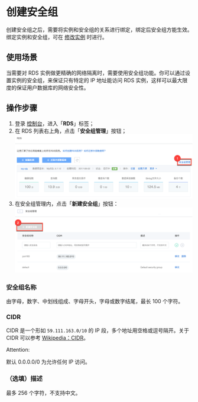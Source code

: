 # 创建安全组

创建安全组之后，需要将实例和安全组的关系进行绑定，绑定后安全组方能生效。
绑定实例和安全组，可在 [修改实例](../md.html#!平台服务/RDS/使用指南/实例/创建RDS实例.md) 时进行。

## 使用场景
当需要对 RDS 实例做更精确的网络隔离时，需要使用安全组功能。你可以通过设置实例的安全组，来保证只有特定的 IP 地址能访问 RDS 实例，这样可以最大限度的保证用户数据库的网络安全性。

## 操作步骤

1. 登录 [控制台](https://c.163.com/dashboard#/m/rds/)，进入「**RDS**」标签；
2. 在 RDS 列表右上角，点击「**安全组管理**」按钮；
![](../../image/使用指南-安全组管理.png)
3. 在安全组管理内，点击「**新建安全组**」按钮：
![](../../image/使用指南-安全组-新建安全组.png)

### 安全组名称
由字母，数字、中划线组成、字母开头，字母或数字结尾，最长 100 个字符。

### CIDR
CIDR 是一个形如 `59.111.163.0/10` 的 IP 段，多个地址用空格或逗号隔开。关于 CIDR 可以参考 [Wikipedia：CIDR](https://zh.wikipedia.org/wiki/%E6%97%A0%E7%B1%BB%E5%88%AB%E5%9F%9F%E9%97%B4%E8%B7%AF%E7%94%B1)。

<span>Attention:</span><div class="alertContent">默认 0.0.0.0/0 为允许任何 IP 访问。</div>

### （选填）描述
最多 256 个字符，不支持中文。

